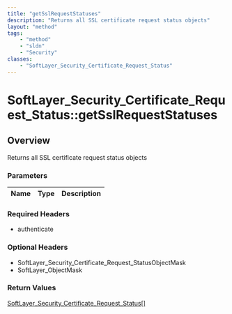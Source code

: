 ```yaml
---
title: "getSslRequestStatuses"
description: "Returns all SSL certificate request status objects"
layout: "method"
tags:
    - "method"
    - "sldn"
    - "Security"
classes:
    - "SoftLayer_Security_Certificate_Request_Status"
---
```

# SoftLayer_Security_Certificate_Request_Status::getSslRequestStatuses
## Overview 
Returns all SSL certificate request status objects 

### Parameters 
|Name | Type | Description |
| --- | --- | --- |


### Required Headers
* authenticate

### Optional Headers
* SoftLayer_Security_Certificate_Request_StatusObjectMask
* SoftLayer_ObjectMask

### Return Values
<a href='/reference/datatypes/SoftLayer_Security_Certificate_Request_Status'>SoftLayer_Security_Certificate_Request_Status[] </a>
